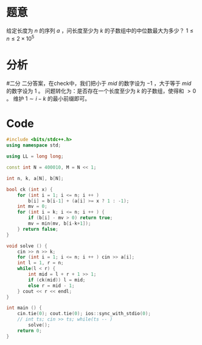 # 题意
给定长度为 $n$ 的序列 $a$ ，问长度至少为 $k$ 的子数组中的中位数最大为多少？
$1 \le n \le 2 \times 10^5$ 

# 分析
#二分 
二分答案，在check中，我们把小于 $mid$ 的数字设为 $-1$ ，大于等于 $mid$ 的数字设为 $1$ 。
问题转化为：是否存在一个长度至少为 $k$ 的子数组，使得和 $\gt 0$ 。
维护 $1 \sim i-k$ 的最小前缀即可。

# Code
```c++
#include <bits/stdc++.h>
using namespace std;

using LL = long long;

const int N = 400010, M = N << 1;

int n, k, a[N], b[N];

bool ck (int x) {
    for (int i = 1; i <= n; i ++ )
        b[i] = b[i-1] + (a[i] >= x ? 1 : -1);
    int mv = 0;
    for (int i = k; i <= n; i ++ ) {
        if (b[i] - mv > 0) return true;
        mv = min(mv, b[i-k+1]);
    } return false;
}

void solve () {
    cin >> n >> k;
    for (int i = 1; i <= n; i ++ ) cin >> a[i];
    int l = 1, r = n;
    while(l < r) {
        int mid = l + r + 1 >> 1;
        if (ck(mid)) l = mid;
        else r = mid - 1;
    } cout << r << endl;
}

int main () {
    cin.tie(0); cout.tie(0); ios::sync_with_stdio(0);
    // int ts; cin >> ts; while(ts -- )
        solve();    
    return 0;
}
```